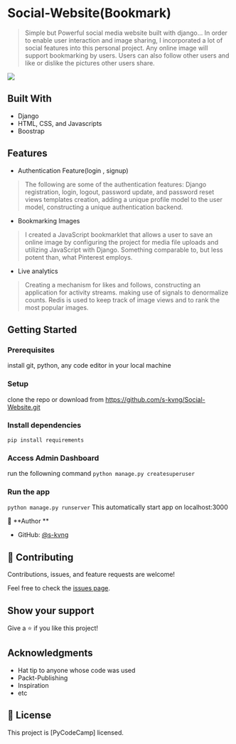 # Social-Website(Bookmark)
> Simple but Powerful social media website built with django...
> In order to enable user interaction and image sharing, I incorporated a lot of social features into this personal project. Any online image will support bookmarking by users. Users can also follow other users and like or dislike the pictures other users share.


![](https://img.shields.io/badge/Microverse-blueviolet)


## Built With

- Django
- HTML, CSS, and Javascripts
- Boostrap

## Features
- Authentication Feature(login , signup)
>The following are some of the authentication features: Django registration, login, logout, password update, and password reset views templates creation, adding a unique profile model to the user model, constructing a unique authentication backend.

- Bookmarking Images
>I created a JavaScript bookmarklet that allows a user to save an online image by configuring the project for media file uploads and utilizing JavaScript with Django. Something comparable to, but less potent than, what Pinterest employs.

- Live analytics
>Creating a mechanism for likes and follows, constructing an application for activity streams. making use of signals to denormalize counts. Redis is used to keep track of image views and to rank the most popular images.

## Getting Started

### Prerequisites
install git, python, any code editor in your local machine

### Setup
clone the repo or download from https://github.com/s-kvng/Social-Website.git

### Install dependencies

`pip install requirements`

### Access Admin Dashboard
run the followning command
`python manage.py createsuperuser`

### Run the app

`python manage.py runserver`
This automatically start app on localhost:3000


👤 **Author **

- GitHub: [@s-kvng](https://github.com/s-kvng)


## 🤝 Contributing

Contributions, issues, and feature requests are welcome!

Feel free to check the [issues page](../../issues/).

## Show your support

Give a ⭐️ if you like this project!

## Acknowledgments

- Hat tip to anyone whose code was used
- Packt-Publishing
- Inspiration
- etc

## 📝 License

This project is [PyCodeCamp] licensed.
